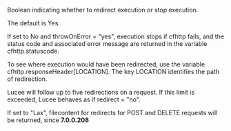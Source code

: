 Boolean indicating whether to redirect execution or stop execution.

The default is Yes.

If set to No and throwOnError = "yes", execution stops if cfhttp fails, and the status code and associated error message are returned in the variable cfhttp.statuscode.

To see where execution would have been redirected, use the variable cfhttp.responseHeader[LOCATION]. The key LOCATION identifies the path of redirection.

Lucee will follow up to five redirections on a request. If this limit is exceeded, Lucee behaves as if redirect = "no".

If set to "Lax", filecontent for redirects for POST and DELETE requests will be returned, since **7.0.0.208**